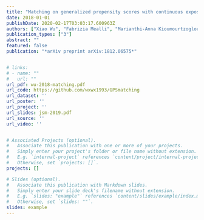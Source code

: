 ```yaml
---
title: "Matching on generalized propensity scores with continuous exposures"
date: 2018-01-01
publishDate: 2020-02-17T03:03:17.600963Z
authors: ["Xiao Wu", "Fabrizia Mealli", "Marianthi-Anna Kioumourtzoglou", "Francesca Dominici", "Danielle Braun"]
publication_types: ["3"]
abstract: ""
featured: false
publication: "*arXiv preprint arXiv:1812.06575*"


# links:
# - name: ""
#   url: ""
url_pdf: wu-2018-matching.pdf
url_code: https://github.com/wxwx1993/GPSmatching
url_dataset: ''
url_poster: ''
url_project: ''
url_slides: jsm-2019.pdf
url_source: ''
url_video: ''


# Associated Projects (optional).
#   Associate this publication with one or more of your projects.
#   Simply enter your project's folder or file name without extension.
#   E.g. `internal-project` references `content/project/internal-project/index.md`.
#   Otherwise, set `projects: []`.
projects: []

# Slides (optional).
#   Associate this publication with Markdown slides.
#   Simply enter your slide deck's filename without extension.
#   E.g. `slides: "example"` references `content/slides/example/index.md`.
#   Otherwise, set `slides: ""`.
slides: example
---
```

